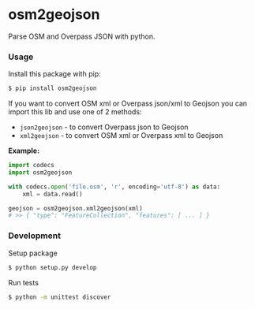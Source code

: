 # osm2geojson

Parse OSM and Overpass JSON with python.

### Usage

Install this package with pip:

```sh
$ pip install osm2geojson
```

If you want to convert OSM xml or Overpass json/xml to Geojson you can import this lib and use one of 2 methods:

 * `json2geojson` - to convert Overpass json to Geojson
 * `xml2geojson` - to convert OSM xml or Overpass xml to Geojson

__Example:__

```py
import codecs
import osm2geojson

with codecs.open('file.osm', 'r', encoding='utf-8') as data:
    xml = data.read()

geojson = osm2geojson.xml2geojson(xml)
# >> { "type": "FeatureCollection", "features": [ ... ] }
```

### Development

Setup package

```sh
$ python setup.py develop
```

Run tests

```sh
$ python -m unittest discover
```
